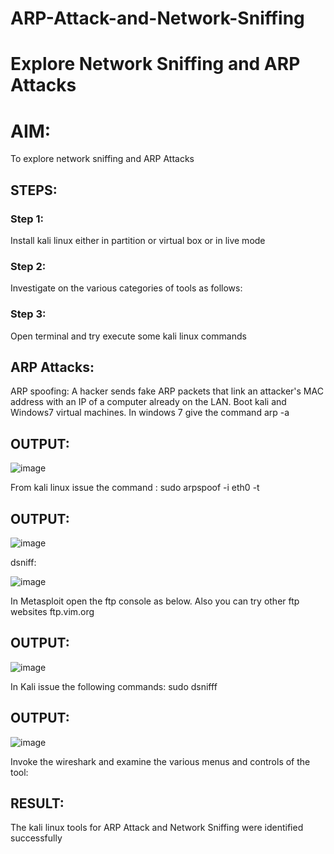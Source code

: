# ARP-Attack-and-Network-Sniffing
# Explore Network Sniffing and ARP Attacks

# AIM:

To explore network sniffing and ARP Attacks

## STEPS:

### Step 1:

Install kali linux either in partition or virtual box or in live mode

### Step 2:

Investigate on the various categories of tools as follows:


### Step 3:
Open terminal and try execute some kali linux commands

## ARP Attacks:  
ARP spoofing: A hacker sends fake ARP packets that link an attacker's MAC address with an IP of a computer already on the LAN. 
Boot kali and Windows7 virtual machines.
In windows 7 give the command arp -a

## OUTPUT:
![image](https://github.com/user-attachments/assets/2005d358-425e-4813-9fb9-8026a7f08279)



From kali linux issue the command :
sudo arpspoof -i eth0 -t <target system> <gateway>

## OUTPUT:
![image](https://github.com/user-attachments/assets/6df3fc38-856c-4d5c-aabd-590e0cc57199)


 dsniff:
 
 ![image](https://github.com/user-attachments/assets/55f49d9f-f41c-4953-a2af-c52ec2142a4c)







In Metasploit open the ftp console as below. Also you can try other ftp websites ftp.vim.org
## OUTPUT:

![image](https://github.com/user-attachments/assets/5d0ad8c3-5284-4d33-8185-2afb56672162)





In Kali issue the following commands:
sudo dsnifff
## OUTPUT:

![image](https://github.com/user-attachments/assets/d2d0084b-ae1d-4936-804e-b3e2153ca7a6)




Invoke the wireshark and examine the various menus  and controls of the tool:


## RESULT:
The kali linux tools for ARP Attack and Network Sniffing were identified successfully
